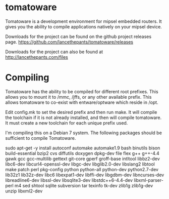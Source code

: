 tomatoware
==========

Tomatoware is a development environment for mipsel embedded routers. It gives you the ability to compile applications natively on your mipsel device. 

Downloads for the project can be found on the github project releases page. https://github.com/lancethepants/tomatoware/releases

Downloads for the project can also be found at http://lancethepants.com/files

Compiling
==========

Tomatoware has the ability to be compiled for different root prefixes. This allows you to mount it to /mmc, /jffs, or any other available prefix. This allows tomatoware to co-exist with entware/optware which reside in /opt. 

Edit config.mk to set the desired prefix and then run make. It will compile the toolchain if it is not already installed, and then will compile tomatoware.  It must create a new toolchain for each unique prefix used.

I'm compiling this on a Debian 7 system. The following packages should be sufficient to compile Tomatoware.

sudo apt-get -y install autoconf automake automake1.9 bash binutils bison build-essential bzip2 cvs diffutils doxygen dpkg-dev file flex g++ g++-4.4 gawk gcc gcc-multilib gettext git-core gperf groff-base intltool libbz2-dev libc6-dev libcurl4-openssl-dev libgc-dev libglib2.0-dev libslang2 libtool make patch perl pkg-config python python-all python-dev python2.7-dev lib32z1 lib32z-dev libc6 libexpat1-dev libffi-dev libgdbm-dev libncurses-dev libreadline6-dev libssl-dev libsqlite3-dev libstdc++6-4.4-dev libxml-parser-perl m4 sed shtool sqlite subversion tar texinfo tk-dev zlib1g zlib1g-dev unzip libxml2-dev
